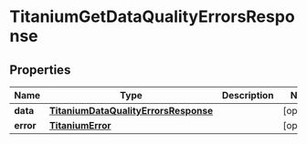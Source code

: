 

# TitaniumGetDataQualityErrorsResponse


## Properties

| Name | Type | Description | Notes |
|------------ | ------------- | ------------- | -------------|
|**data** | [**TitaniumDataQualityErrorsResponse**](TitaniumDataQualityErrorsResponse.md) |  |  [optional] |
|**error** | [**TitaniumError**](TitaniumError.md) |  |  [optional] |



